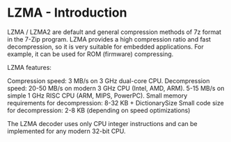 LZMA - Introduction
===================
LZMA / LZMA2 are default and general compression methods of 7z format in the 7-Zip program.
LZMA provides a high compression ratio and fast decompression, so it is very suitable for 
embedded applications. For example, it can be used for ROM (firmware) compressing.

LZMA features:

Compression speed: 3 MB/s on 3 GHz dual-core CPU.
Decompression speed:
20-50 MB/s on modern 3 GHz CPU (Intel, AMD, ARM).
5-15 MB/s on simple 1 GHz RISC CPU (ARM, MIPS, PowerPC).
Small memory requirements for decompression: 8-32 KB + DictionarySize
Small code size for decompression: 2-8 KB (depending on speed optimizations)

The LZMA decoder uses only CPU integer instructions and can be implemented for any modern 32-bit CPU.